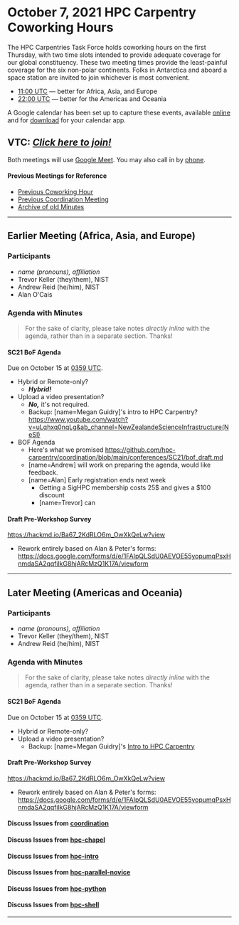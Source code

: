 # October 7, 2021 HPC Carpentry Coworking Hours

The HPC Carpentries Task Force holds coworking hours on the first Thursday,
with two time slots intended to provide adequate coverage for our global
constituency. These two meeting times provide the least-painful coverage for
the six non-polar continents. Folks in Antarctica and aboard a space station
are invited to join whichever is most convenient.

- [11:00 UTC][earlier] &mdash; better for Africa, Asia, and Europe
- [22:00 UTC][evening] &mdash; better for the Americas and Oceania

A Google calendar has been set up to capture these events, available
[online][gcal] and for [download][ical] for your calendar app.

<!-- Info & Callback links -->

[meet]: https://meet.google.com/gez-aeui-jdx
[phone]: https://tel.meet/gez-aeui-jdx?hs=5
[earlier]:
  https://www.timeanddate.com/worldclock/fixedtime.html?iso=20211007T1100&msg=HPC+Carpentries+Coworking+Hour+1
[evening]:
  https://www.timeanddate.com/worldclock/fixedtime.html?iso=20211007T2200&msg=HPC+Carpentries+Coworking+Hour+2
[last-cowork]: https://codimd.carpentries.org/hS90Rk8FQ_6_DIdEe5IPyA?view
[last-coord]: https://codimd.carpentries.org/Mq8jVaepRz2eJL7We2_gKA?view

## VTC: **_[Click here to join!][meet]_**

Both meetings will use [Google Meet][meet]. You may also call in by [phone].

#### Previous Meetings for Reference

- [Previous Coworking Hour][last-cowork]
- [Previous Coordination Meeting][last-coord]
- [Archive of old Minutes][minutes]

---

## Earlier Meeting (Africa, Asia, and Europe)

### Participants

- _name (pronouns), affiliation_
- Trevor Keller (they/them), NIST
- Andrew Reid (he/him), NIST
- Alan O'Cais

### Agenda with Minutes

> For the sake of clarity, please take notes _directly inline_ with the agenda,
> rather than in a separate section. Thanks!

#### SC21 BoF Agenda

Due on October 15 at
[0359 UTC](https://www.timeanddate.com/worldclock/fixedtime.html?iso=20211015T0359&msg=SC21+BOF+Program+Due).

- Hybrid or Remote-only?
  - **_Hybrid!_**
- Upload a video presentation?
  - **_No,_** it's not required.
  - Backup: [name=Megan Guidry]'s intro to HPC Carpentry?
    https://www.youtube.com/watch?v=uLqhxq0nqLg&ab_channel=NewZealandeScienceInfrastructure(NeSI)
- BOF Agenda
  - Here's what we promised
    <https://github.com/hpc-carpentry/coordination/blob/main/conferences/SC21/bof_draft.md>
  - [name=Andrew] will work on preparing the agenda, would like feedback.
  - [name=Alan] Early registration ends next week
    - Getting a SigHPC membership costs 25$ and gives a $100 discount
    - [name=Trevor] can

#### Draft Pre-Workshop Survey

https://hackmd.io/Ba67_2KdRLO6m_OwXkQeLw?view

- Rework entirely based on Alan & Peter's forms:
  <https://docs.google.com/forms/d/e/1FAIpQLSdU0AEVOE55yopumqPsxHnmdaSA2qqfilkG8hjARcMzQ1K17A/viewform>

---

## Later Meeting (Americas and Oceania)

### Participants

- _name (pronouns), affiliation_
- Trevor Keller (they/them), NIST
- Andrew Reid (he/him), NIST

### Agenda with Minutes

> For the sake of clarity, please take notes _directly inline_ with the agenda,
> rather than in a separate section. Thanks!

#### SC21 BoF Agenda

Due on October 15 at
[0359 UTC](https://www.timeanddate.com/worldclock/fixedtime.html?iso=20211015T0359&msg=SC21+BOF+Program+Due).

- Hybrid or Remote-only?
- Upload a video presentation?
  - Backup: [name=Megan Guidry]'s
    [Intro to HPC Carpentry](<https://www.youtube.com/watch?v=uLqhxq0nqLg&ab_channel=NewZealandeScienceInfrastructure(NeSI)>)

#### Draft Pre-Workshop Survey

https://hackmd.io/Ba67_2KdRLO6m_OwXkQeLw?view

- Rework entirely based on Alan & Peter's forms:
  <https://docs.google.com/forms/d/e/1FAIpQLSdU0AEVOE55yopumqPsxHnmdaSA2qqfilkG8hjARcMzQ1K17A/viewform>

#### Discuss Issues from [**<i class="fa fa-github" aria-hidden="true"></i> coordination**][coordination-issues]

#### Discuss Issues from [**<i class="fa fa-github" aria-hidden="true"></i> hpc-chapel**][hpc-chapel-issues]

#### Discuss Issues from [**<i class="fa fa-github" aria-hidden="true"></i> hpc-intro**][hpc-intro-issues]

#### Discuss Issues from [**<i class="fa fa-github" aria-hidden="true"></i> hpc-parallel-novice**][hpc-parallel-issues]

#### Discuss Issues from [**<i class="fa fa-github" aria-hidden="true"></i> hpc-python**][hpc-python-issues]

#### Discuss Issues from [**<i class="fa fa-github" aria-hidden="true"></i> hpc-shell**][hpc-shell-issues]

---

[gcal]:
  https://calendar.google.com/calendar/?cid=bWp0ZWh0ZmEycmVjZGZtNmZjdGUwMWVhdGNAZ3JvdXAuY2FsZW5kYXIuZ29vZ2xlLmNvbQ
[ical]:
  https://calendar.google.com/calendar/ical/mjtehtfa2recdfm6fcte01eatc%40group.calendar.google.com/public/basic.ics
[minutes]: https://github.com/hpc-carpentry/coordination/tree/main/minutes
[website]: https://github.com/hpc-carpentry/hpc-carpentry.github.io

<!--HPC Carpentry Repositories-->

[coordination]: https://github.com/hpc-carpentry/coordination
[proposals]: https://github.com/hpc-carpentry/coordination/labels/proposal
[hpc-chapel]: https://github.com/hpc-carpentry/hpc-chapel
[hpc-intro]: https://github.com/carpentries-incubator/hpc-intro
[hpc-parallel]: https://github.com/hpc-carpentry/hpc-parallel-novice
[hpc-python]: https://github.com/hpc-carpentry/hpc-python
[hpc-shell]: https://github.com/hpc-carpentry/hpc-shell

<!--HPC Carpentry Issues-->

[coordination-issues]: https://github.com/hpc-carpentry/coordination/issues
[hpc-chapel-issues]: https://github.com/hpc-carpentry/hpc-chapel/issues
[hpc-intro-issues]: https://github.com/carpentries-incubator/hpc-intro/issues
[hpc-parallel-issues]:
  https://github.com/hpc-carpentry/hpc-parallel-novice/issues
[hpc-python-issues]: https://github.com/hpc-carpentry/hpc-python/issues
[hpc-shell-issues]: https://github.com/hpc-carpentry/hpc-shell/issues

<!--Carpentries References-->

[conduct]:
  https://docs.carpentries.org/topic_folders/policies/code-of-conduct.html
[invite]: https://swc-slack-invite.herokuapp.com/
[license]: https://creativecommons.org/licenses/by/4.0/
[slack]: https://swcarpentry.slack.com

<!-- Carpentries' CodiMD Terms & Conditions follow -->
